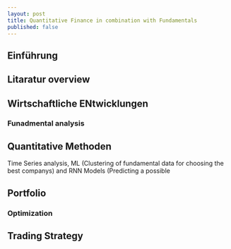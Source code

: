 ```yaml
---
layout: post
title: Quantitative Finance in combination with Fundamentals
published: false
---
```


## Einführung


## Litaratur overview

## Wirtschaftliche ENtwicklungen
### Funadmental analysis

## Quantitative Methoden

Time Series analysis, ML (Clustering of fundamental data for choosing the best companys) and RNN Models (Predicting a possible 

## Portfolio 

### Optimization

## Trading Strategy


















